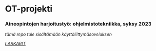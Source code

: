 # OT-projekti
### **Aineopintojen harjoitustyö: ohjelmistotekniikka, syksy 2023**
*tämä repo tule sisältämään käyttöliittymäsoveluksen*

*[LASKARIT](https://github.com/keranenkirill/OT-projekti/tree/main/LASKARIT)*

